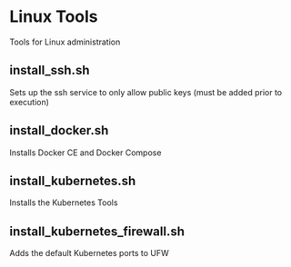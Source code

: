 # Linux Tools
Tools for Linux administration

## install_ssh.sh
Sets up the ssh service to only allow public keys (must be added prior to execution)

## install_docker.sh
Installs Docker CE and Docker Compose

## install_kubernetes.sh
Installs the Kubernetes Tools

## install_kubernetes_firewall.sh
Adds the default Kubernetes ports to UFW
